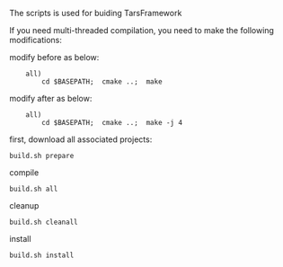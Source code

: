 The scripts is used for buiding TarsFramework

If you need multi-threaded compilation, you need to make the following modifications:

modify before as below:
```
    all)
        cd $BASEPATH;  cmake ..;  make
```

modify after as below:
```
    all)
        cd $BASEPATH;  cmake ..;  make -j 4
```



first, download all associated projects:
```
build.sh prepare
```
compile
```
build.sh all
```
cleanup
```
build.sh cleanall
```
install
```
build.sh install
```
